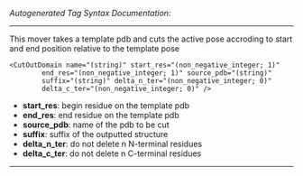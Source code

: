 _Autogenerated Tag Syntax Documentation:_

---
This mover takes a template pdb and cuts the active pose accroding to start and end position relative to the template pose

```
<CutOutDomain name="(string)" start_res="(non_negative_integer; 1)"
        end_res="(non_negative_integer; 1)" source_pdb="(string)"
        suffix="(string)" delta_n_ter="(non_negative_integer; 0)"
        delta_c_ter="(non_negative_integer; 0)" />
```

-   **start_res**: begin residue on the template pdb
-   **end_res**: end residue on the template pdb
-   **source_pdb**: name of the pdb to be cut
-   **suffix**: suffix of the outputted structure
-   **delta_n_ter**: do not delete n N-terminal residues
-   **delta_c_ter**: do not delete n C-terminal residues

---
